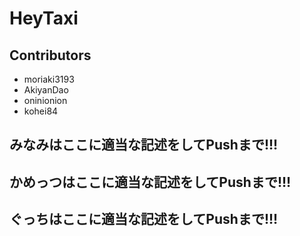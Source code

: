 # HeyTaxi

## Contributors
* moriaki3193
* AkiyanDao
* oninionion
* kohei84

## みなみはここに適当な記述をしてPushまで!!!



## かめっつはここに適当な記述をしてPushまで!!!



## ぐっちはここに適当な記述をしてPushまで!!!
